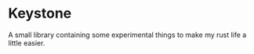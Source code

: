# Keystone
A small library containing some experimental things to make my rust life a little easier.
